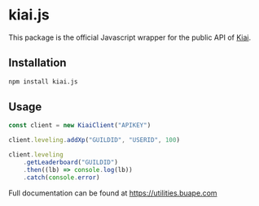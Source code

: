 # kiai.js

This package is the official Javascript wrapper for the public API of [Kiai](https://kiaibot.com).

## Installation

```bash
npm install kiai.js
```

## Usage

```js
const client = new KiaiClient("APIKEY")

client.leveling.addXp("GUILDID", "USERID", 100)

client.leveling
	.getLeaderboard("GUILDID")
	.then((lb) => console.log(lb))
	.catch(console.error)
```

Full documentation can be found at https://utilities.buape.com
